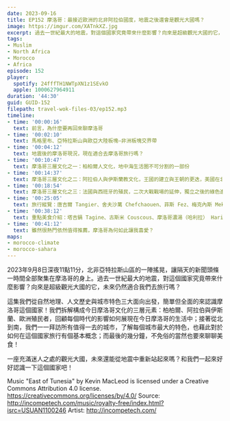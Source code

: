 ```yaml
---
date: 2023-09-16
title: EP152 摩洛哥：最接近歐洲的北非阿拉伯國度，地震之後還會是觀光大國嗎？
image: https://imgur.com/XATnkXZ.jpg
excerpt: 過去一世紀最大的地震，對這個國家究竟帶來什麼影響？向來是超級觀光大國的它，未來仍然適合我們去旅行嗎？這集我們從自然地理、人文歷史與城市特色三大面向出發，簡單但全面的來認識摩洛哥這個國家！
tags:
- Muslim
- North Africa
- Morocco
- Africa
episode: 152
player:
  spotify: 24fffTH1NWTpXN1z1SEvkO
  apple: 1000627964911
duration: '44:30'
guid: GUID-152
filepath: travel-wok-files-03/ep152.mp3
timeline:
- time: '00:00:16'
  text: 前言，為什麼要再回來聊摩洛哥
- time: '00:02:10'
  text: 馬格里布、亞特拉斯山與歐亞大陸板塊—非洲板塊交界帶
- time: '00:04:12'
  text: 地震後的摩洛哥現況，現在適合去摩洛哥旅行嗎？
- time: '00:10:47'
  text: 摩洛哥三層文化之一：柏柏爾人文化，地中海生活圈不可分割的一部份
- time: '00:14:37'
  text: 摩洛哥三層文化之二：阿拉伯人與伊斯蘭教文化，王國的建立與王朝的更迭，美國在北非最親密的盟友
- time: '00:18:54'
  text: 摩洛哥三層文化之三：法國與西班牙的殖民，二次大戰戰場的延伸，獨立之後的綠色進軍，現任國王穆罕默德六世的改革
- time: '00:25:05'
  text: 旅行縱覽：唐吉爾 Tangier、舍夫沙萬 Chefchaouen、菲斯 Fez、梅克內斯 Meknes、拉巴特 Rabat、卡薩布蘭加 Casablanca、馬拉喀什 Marrakesh、Aït Benhaddou 艾本哈杜
- time: '00:38:12'
  text: 重點美食介紹：塔吉鍋 Tagine、古斯米 Couscous、摩洛哥濃湯（哈利拉） Harira、薄荷茶
- time: '00:41:12'
  text: 雖然很熱門依然值得推薦，摩洛哥為何如此讓我喜愛？
maps:
- morocco-climate
- morocco-sahara
---
```

2023年9月8日深夜11點11分，北非亞特拉斯山區的一陣搖晃，讓隔天的新聞頭條一時間全部聚集在摩洛哥的身上。過去一世紀最大的地震，對這個國家究竟帶來什麼影響？向來是超級觀光大國的它，未來仍然適合我們去旅行嗎？

這集我們從自然地理、人文歷史與城市特色三大面向出發，簡單但全面的來認識摩洛哥這個國家！我們拆解構成今日摩洛哥文化的三層元素：柏柏爾、阿拉伯與伊斯蘭、歐洲殖民者，回顧每個時代的影響如何展現在今日摩洛哥的生活中；接著從北到南，我們一一拜訪所有值得一去的城市，了解每個城市最大的特色，也藉此對於如何在這個國家旅行有個基本概念；而最後的幾分鐘，不免俗的當然也要來聊聊美食！

一座充滿迷人之處的觀光大國，未來還能從地震中重新站起來嗎？和我們一起來好好認識一下這個國家吧！

Music "East of Tunesia" by Kevin MacLeod is licensed under a Creative Commons Attribution 4.0 license. https://creativecommons.org/licenses/by/4.0/ Source: http://incompetech.com/music/royalty-free/index.html?isrc=USUAN1100246 Artist: http://incompetech.com/